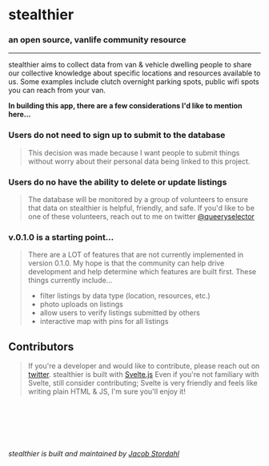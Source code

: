 # stealthier
### an open source, vanlife community resource

---

stealthier aims to collect data from van & vehicle dwelling people to share our collective knowledge about specific locations and resources available to us. Some examples include clutch overnight parking spots, public wifi spots you can reach from your van. 

**In building this app, there are a few considerations I'd like to mention here...**

### Users do not need to sign up to submit to the database
> This decision was made because I want people to submit things without worry about their personal data being linked to this project.

### Users do no have the ability to delete or update listings
> The database will be monitored by a group of volunteers to ensure that data on stealthier is helpful, friendly, and safe. If you'd like to be one of these volunteers, reach out to me on twitter [@queeryselector](https://twitter.com/queeryselector)

### v.0.1.0 is a starting point...
> There are a LOT of features that are not currently implemented in version 0.1.0. My hope is that the community can help drive development and help determine which features are built first. These things currently include... 
> * filter listings by data type (location, resources, etc.)
> * photo uploads on listings
> * allow users to verify listings submitted by others
> * interactive map with pins for all listings

## Contributors
> If you're a developer and would like to contribute, please reach out on [twitter](https://twitter.com/queeryselector). stealthier is built with [Svelte.js](https://svelte.dev/)
> Even if you're not familiary with Svelte, still consider contributing; Svelte is very friendly and feels like writing plain HTML & JS, I'm sure you'll enjoy it!

&nbsp;

&nbsp;

&nbsp;

*stealthier is built and maintained by [Jacob Stordahl](https://jacobstordahl.com)*
